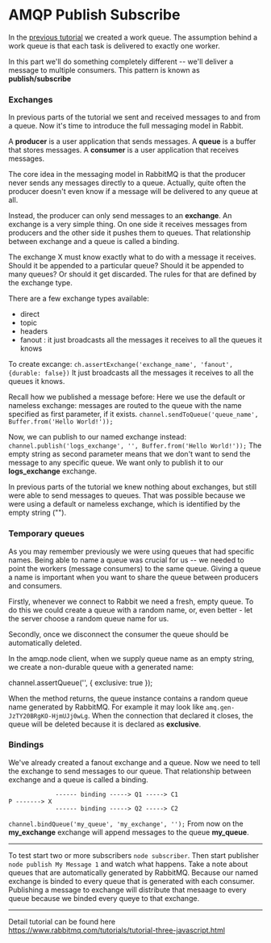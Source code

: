 # AMQP Publish Subscribe

In the [previous tutorial](https://github.com/dragon13v77/amqp-work-queues) we created a work queue.
The assumption behind a work queue is that each task is delivered to exactly one worker.

In this part we'll do something completely different -- we'll deliver a message to multiple consumers.
This pattern is known as <b>publish/subscribe</b>

### Exchanges

In previous parts of the tutorial we sent and received messages to and from a queue.
Now it's time to introduce the full messaging model in Rabbit.

A <b>producer</b> is a user application that sends messages.
A <b>queue</b> is a buffer that stores messages.
A <b>consumer</b> is a user application that receives messages.

The core idea in the messaging model in RabbitMQ is that the producer never sends any messages directly to a queue.
Actually, quite often the producer doesn't even know if a message will be delivered to any queue at all.

Instead, the producer can only send messages to an <b>exchange</b>.
An exchange is a very simple thing. On one side it receives messages from producers and the other side it pushes them to queues.
That relationship between exchange and a queue is called a binding.


The exchange X must know exactly what to do with a message it receives.
Should it be appended to a particular queue?
Should it be appended to many queues?
Or should it get discarded.
The rules for that are defined by the exchange type.

There are a few exchange types available:

- direct
- topic
- headers
- fanout : it just broadcasts all the messages it receives to all the queues it knows

To create excange:
`ch.assertExchange('exchange_name', 'fanout', {durable: false})`
It just broadcasts all the messages it receives to all the queues it knows.

Recall how we published a message before:
Here we use the default or nameless exchange: messages are routed to the queue with the name specified as first parameter, if it exists.
`channel.sendToQueue('queue_name', Buffer.from('Hello World!'));`

Now, we can publish to our named exchange instead:
`channel.publish('logs_exchange', '', Buffer.from('Hello World!'));`
The empty string as second parameter means that we don't want to send the message to any specific queue.
We want only to publish it to our <b>logs_exchange</b> exchange.

In previous parts of the tutorial we knew nothing about exchanges, but still were able to send messages to queues.
That was possible because we were using a default or nameless exchange, which is identified by the empty string ("").

### Temporary queues

As you may remember previously we were using queues that had specific names.
Being able to name a queue was crucial for us -- we needed to point the workers (message consumers) to the same queue.
Giving a queue a name is important when you want to share the queue between producers and consumers.

Firstly, whenever we connect to Rabbit we need a fresh, empty queue.
To do this we could create a queue with a random name, or, even better - let the server choose a random queue name for us.

Secondly, once we disconnect the consumer the queue should be automatically deleted.

In the amqp.node client, when we supply queue name as an empty string, we create a non-durable queue with a generated name:

>
channel.assertQueue('', {
	exclusive: true
});

When the method returns, the queue instance contains a random queue name generated by RabbitMQ.
For example it may look like `amq.gen-JzTY20BRgKO-HjmUJj0wLg`.
When the connection that declared it closes, the queue will be deleted because it is declared as <b>exclusive</b>.

### Bindings

We've already created a fanout exchange and a queue. Now we need to tell the exchange to send messages to our queue.
That relationship between exchange and a queue is called a binding.

				 ------ binding -----> Q1 -----> C1
	P -------> X
				 ------ binding -----> Q2 -----> C2

`channel.bindQueue('my_queue', 'my_exchange', '');`
From now on the <b>my_exchange</b> exchange will append messages to the queue <b>my_queue</b>.

---

To test start two or more subscribers `node subscriber`.
 Then start publisher `node publish My Message 1` and watch what happens.
 Take a note about queues that are automatically generated by RabbitMQ.
 Because our named exchange is binded to every queue that is generated with each consumer.
 Publishing a message to exchange will distribute that mesaage to every queue because we binded every queye to that exchange.

---
Detail tutorial can be found here https://www.rabbitmq.com/tutorials/tutorial-three-javascript.html